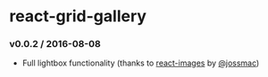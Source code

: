 # react-grid-gallery

### v0.0.2 / 2016-08-08

* Full lightbox functionality (thanks to [react-images](https://github.com/jossmac/react-images/) by [@jossmac](https://github.com/jossmac)) 
